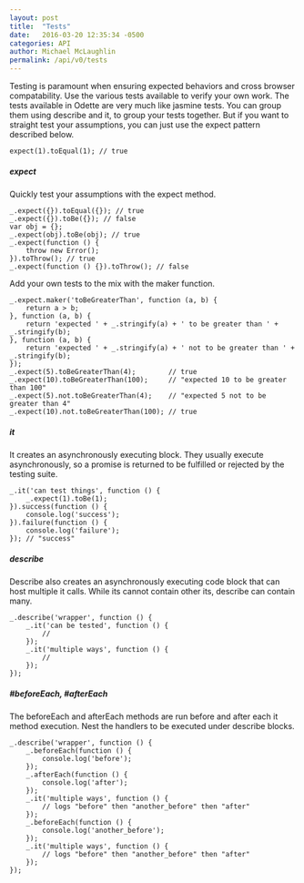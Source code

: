 ```yaml
---
layout: post
title:  "Tests"
date:   2016-03-20 12:35:34 -0500
categories: API
author: Michael McLaughlin
permalink: /api/v0/tests
---
```


<p>Testing is paramount when ensuring expected behaviors and cross browser compatability. Use the various tests available to verify your own work. The tests available in Odette are very much like jasmine tests. You can group them using describe and it, to group your tests together. But if you want to straight test your assumptions, you can just use the expect pattern described below.</p>
<pre class="code code-section" data-custom="code-snippet"><code class="language-javascript">expect(1).toEqual(1); // true</code></pre>
<div id="methods_expect">
    <h5 class="title-headline">expect</h5>
    <p>Quickly test your assumptions with the expect method.</p>
    <pre class="code code-section" data-custom="code-snippet"><code class="language-javascript">_.expect({}).toEqual({}); // true
_.expect({}).toBe({}); // false
var obj = {};
_.expect(obj).toBe(obj); // true
_.expect(function () {
    throw new Error();
}).toThrow(); // true
_.expect(function () {}).toThrow(); // false</code></pre>
    <p>Add your own tests to the mix with the maker function.</p>
    <pre class="code code-section" data-custom="code-snippet"><code class="language-javascript">_.expect.maker('toBeGreaterThan', function (a, b) {
    return a > b;
}, function (a, b) {
    return 'expected ' + _.stringify(a) + ' to be greater than ' + _.stringify(b);
}, function (a, b) {
    return 'expected ' + _.stringify(a) + ' not to be greater than ' + _.stringify(b);
});
_.expect(5).toBeGreaterThan(4);        // true
_.expect(10).toBeGreaterThan(100);     // "expected 10 to be greater than 100"
_.expect(5).not.toBeGreaterThan(4);    // "expected 5 not to be greater than 4"
_.expect(10).not.toBeGreaterThan(100); // true</code></pre>
</div>
<div id="methods_it">
    <h5 class="title-headline">it</h5>
    <p>It creates an asynchronously executing block. They usually execute asynchronously, so a promise is returned to be fulfilled or rejected by the testing suite.</p>
    <pre class="code code-section" data-custom="code-snippet"><code class="language-javascript">_.it('can test things', function () {
    _.expect(1).toBe(1);
}).success(function () {
    console.log('success');
}).failure(function () {
    console.log('failure');
}); // "success"</code></pre>
</div>
<div id="methods_describe">
    <h5 class="title-headline">describe</h5>
    <p>Describe also creates an asynchronously executing code block that can host multiple it calls. While its cannot contain other its, describe can contain many.</p>
    <pre class="code code-section" data-custom="code-snippet"><code class="language-javascript">_.describe('wrapper', function () {
    _.it('can be tested', function () {
        //
    });
    _.it('multiple ways', function () {
        //
    });
});</code></pre>
</div>
<div id="methods_beforeEach">
    <h5 class="title-headline">#beforeEach, #afterEach</h5>
    <p>The beforeEach and afterEach methods are run before and after each it method execution. Nest the handlers to be executed under describe blocks.</p>
    <pre class="code code-section" data-custom="code-snippet"><code class="language-javascript">_.describe('wrapper', function () {
    _.beforeEach(function () {
        console.log('before');
    });
    _.afterEach(function () {
        console.log('after');
    });
    _.it('multiple ways', function () {
        // logs "before" then "another_before" then "after"
    });
    _.beforeEach(function () {
        console.log('another_before');
    });
    _.it('multiple ways', function () {
        // logs "before" then "another_before" then "after"
    });
});</code></pre>
</div>